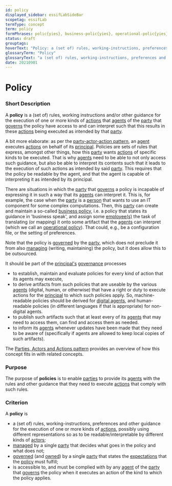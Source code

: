 ```yaml
---
id: policy
displayed_sidebar: essifLabSideBar
scopetag: essifLab
termType: concept
term: policy
formPhrases: polic{yies}, business-polic{yies}, operational-polic{yies}
status: draft
grouptags:
hoverText: "Policy: a (set of) rules, working-instructions, preferences and other guidance for the execution of one or more kinds of Actions, that Agents of the Party that Governs the policy have access to and can interpret such that this results in these Actions being executed as intended by that Party."
glossaryTerm: "Policy"
glossaryText: "a (set of) rules, working-instructions, preferences and other guidance for the execution of one or more kinds of [action](@), that [agent](@) of the [party](@) that [governs](governance@) the policy have access to and can interpret such that this results in these [action](@) being executed as intended by that [party](@)."
date: 20210901
---
```


# Policy


### Short Description

A **policy** is a (set of) rules, working instructions and/or other guidance for the execution of one or more kinds of [actions](@) that [agents](@) of the [party](@) that [governs](governance@) the policy have access to and can interpret such that this results in these [actions](@) being executed as intended by that [party](@).

A bit more elaborate: as per the [party-actor-action pattern](pattern-party-actor-action@), an [agent](@) executes [actions](@) on behalf of its [principal](@). Policies are sets of rules that express, amongst other things, how this [party](@) wants [actions](@) of specific kinds to be executed. That is why [agents](@) need to be able to not only access such guidance, but also be able to interpret its contents such that it leads to the execution of such actions as intended by said [party](@). This requires that the policy be readable by the agent, and that the agent is capable of interpreting it as intended by its principal.

There are situations in which the [party](@) that [governs](governance@) a policy is incapable of expressing it in such a way that its [agents](@) can interpret it. This is, for example, the case when the [party](@) is a [person](human-being@) that wants to use an IT component for some complex computations. Then, this [party](@) can create and maintain a so-called [business policy](policy@), i.e. a policy that states its guidance in 'business speak', and assign some [employee(s)](@) the task of translating (or mapping) it onto some artifact that the [agents](@) can interpret (which we call an [operational policy](policy@)). That could, e.g., be a configuration file, or the setting of preferences.

Note that the policy is [governed](governance@) by the [party](@), which does not preclude it from also [managing](management@) (writing, maintaining) the policy, but it does allow this to be outsourced.

It should be part of the [principal's](@) [governance](@) processes
- to establish, maintain and evaluate policies for every kind of action that its agents may execute,
- to derive artifacts from such policies that are useable by the various [agents](@) (digital, human, or otherwise) that have a right or duty to execute actions for the [principal](@) to which such policies apply. So, machine-readable policies should be derived for [digital agents](agent@), and human-readable policies (in different languages if that is appropriate) for non-digital agents.
- to publish such artifacts such that at least every of its [agents](@) that may need to access them, can find and access them as needed.
- to inform its [agents](@) whenever updates have been made that they need to be aware of (specifically if agents are allowed to keep local copies of such artifacts).

The [Parties, Actors and Actions pattern](pattern-party-actor-action@) provides an overview of how this concept fits in with related concepts.

### Purpose

The purpose of **policies** is to enable [parties](@) to provide its [agents](@) with the rules and other guidance that they need to execute [actions](@) that comply with such rules.

### Criterion

A **policy** is
- a (set of) rules, working-instructions, preferences and other guidance for the execution of one or more kinds of [actions](@), possibly using different representations so as to be readable/interpretable by different kinds of [actors](@);
- [managed](management@) by a single [party](@) that decides what goes in the policy and what does not;
- [governed](governance@) (and [owned](@)) by a single [party](@) that states the [expectations](@) that the [policy](@) must fulfill;
- is accessible to, and must be complied with by any [agent](@) of the [party](@) that [governs](governance@) the policy when it executes an action of the kind to which the policy applies.
